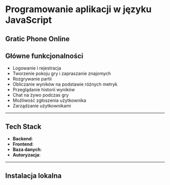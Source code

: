 # Programowanie aplikacji w języku JavaScript

## Gratic Phone Online


## Główne funkcjonalności

* Logowanie i rejestracja
* Tworzenie pokoju gry i zapraszanie znajomych
* Rozgrywanie partii 
* Obliczanie wyników na podstawie różnych metryk
* Przeglądanie historii wyników
* Chat na żywo podczas gry
* Możliwość zgłoszenia użytkownika
* Zarządzanie użytkownikami

---

## Tech Stack

- **Backend**: 
- **Frontend**: 
- **Baza danych**: 
- **Autoryzacja**: 

---

## Instalacja lokalna

